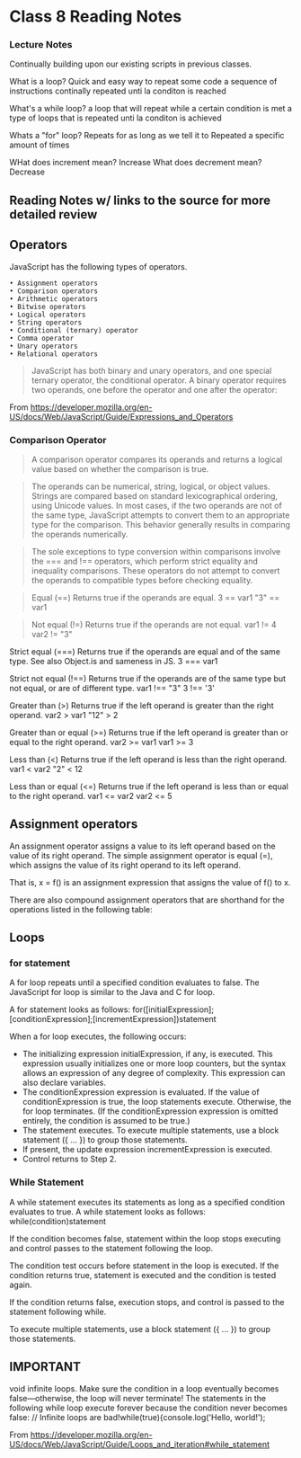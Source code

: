 # Class 8 Reading Notes

### Lecture Notes

Continually building upon our existing scripts in previous classes.

What is a loop?
Quick and easy way to repeat some code
a sequence of instructions continally repeated unti la conditon is reached

What's a while loop?
a loop that will repeat while a certain condition is met
a type of loops that is repeated unti la conditon is achieved

Whats a "for" loop?
Repeats for as long as we tell it to
Repeated a specific amount of times

WHat does increment mean? Increase
What does decrement mean? Decrease

## Reading Notes w/ links to the source for more detailed review

## Operators
JavaScript has the following types of operators.

	• Assignment operators
	• Comparison operators
	• Arithmetic operators
	• Bitwise operators
	• Logical operators
	• String operators
	• Conditional (ternary) operator
	• Comma operator
	• Unary operators
	• Relational operators

>JavaScript has both binary and unary operators, and one special ternary operator, the conditional operator. A binary operator requires two operands, one before the operator and one after the operator:

From <https://developer.mozilla.org/en-US/docs/Web/JavaScript/Guide/Expressions_and_Operators> 

### Comparison Operator
>A comparison operator compares its operands and returns a logical value based on whether the comparison is true. 

>The operands can be numerical, string, logical, or object values. Strings are compared based on standard lexicographical ordering, using Unicode values. In most cases, if the two operands are not of the same type, JavaScript attempts to convert them to an appropriate type for the comparison. This behavior generally results in comparing the operands numerically. 

>The sole exceptions to type conversion within comparisons involve the === and !== operators, which perform strict equality and inequality comparisons. These operators do not attempt to convert the operands to compatible types before checking equality. 

>Equal (==)	Returns true if the operands are equal.	
3 == var1
"3" == var1

>Not equal (!=)	Returns true if the operands are not equal.	var1 != 4
var2 != "3"

Strict equal (===)	Returns true if the operands are equal and of the same type. See also Object.is and sameness in JS.	3 === var1

Strict not equal (!==)	Returns true if the operands are of the same type but not equal, or are of different type.	var1 !== "3"
3 !== '3'

Greater than (>)	Returns true if the left operand is greater than the right operand.	var2 > var1
"12" > 2

Greater than or equal (>=)	Returns true if the left operand is greater than or equal to the right operand.	var2 >= var1
var1 >= 3

Less than (<)	Returns true if the left operand is less than the right operand.	var1 < var2
"2" < 12

Less than or equal (<=)	Returns true if the left operand is less than or equal to the right operand.	var1 <= var2
var2 <= 5

## Assignment operators
An assignment operator assigns a value to its left operand based on the value of its right operand. The simple assignment operator is equal (=), which assigns the value of its right operand to its left operand. 

That is, x = f() is an assignment expression that assigns the value of f() to x.

There are also compound assignment operators that are shorthand for the operations listed in the following table:


## Loops

### for statement
A for loop repeats until a specified condition evaluates to false. The JavaScript for loop is similar to the Java and C for loop.

A for statement looks as follows:
for([initialExpression];[conditionExpression];[incrementExpression])statement

When a for loop executes, the following occurs:

* The initializing expression initialExpression, if any, is executed. This expression usually initializes one or more loop counters, but the syntax allows an expression of any degree of complexity. This expression can also declare variables.
* The conditionExpression expression is evaluated. If the value of conditionExpression is true, the loop statements execute. Otherwise, the for loop terminates. (If the conditionExpression expression is omitted entirely, the condition is assumed to be true.)
* The statement executes. To execute multiple statements, use a block statement ({ ... }) to group those statements.
* If present, the update expression incrementExpression is executed.
* Control returns to Step 2.

### While Statement

A while statement executes its statements as long as a specified condition evaluates to true. A while statement looks as follows:
while(condition)statement

If the condition becomes false, statement within the loop stops executing and control passes to the statement following the loop.

The condition test occurs before statement in the loop is executed. 
If the condition returns true, statement is executed and the condition is tested again. 

If the condition returns false, execution 
stops, and control is passed to the statement following while.

To execute multiple statements, use a block statement ({ ... }) to group those statements.

## IMPORTANT
void infinite loops. Make sure the condition in a loop eventually becomes false—otherwise, the loop will never terminate! The statements in the following while loop execute forever because the condition never becomes false:
// Infinite loops are bad!while(true){console.log('Hello, world!');

From <https://developer.mozilla.org/en-US/docs/Web/JavaScript/Guide/Loops_and_iteration#while_statement> 
